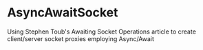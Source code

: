 AsyncAwaitSocket
================

Using Stephen Toub's Awaiting Socket Operations article to create client/server socket proxies employing Async/Await